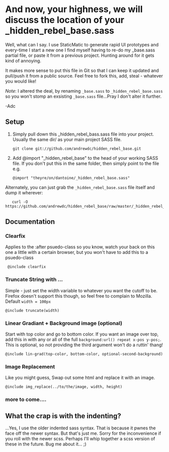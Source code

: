 And now, your highness, we will discuss the location of your _hidden_rebel_base.sass
=======================

Well, what can I say. I use StaticMatic to generate rapid UI prototypes and every-time I start a new one I find myself having to re-do my _base.sass partial file, or paste it from a previous project. Hunting around for it gets kind of annoying. 

It makes more sense to put this file in Git so that I can keep it updated and pull/push it from a public source. Feel free to fork this, add, steal - whatever you would like!

*Note*: I altered the deal, by renaming `_base.sass` to `_hidden_rebel_base.sass` so you won't stomp an exsisting `_base.sass` file...Pray I don't alter it further.

-Adc

## Setup

1. Simply pull down this _hidden_rebel_bass.sass file into your project. Usually the same dir/ as your main project SASS file.

     `git clone git://github.com/andrewdc/hidden_rebel_base.git`

2. Add @import "\_hidden\_rebel\_base" to the head of your working SASS file. If you don't put this in the same folder, then simply point to the file e.g. 

     `@import "theyre/on/dantoine/_hidden_rebel_base.sass"`
     
Alternately, you can just grab the `_hidden_rebel_base.sass` file itself and dump it wherever:

       curl -O https://github.com/andrewdc/hidden_rebel_base/raw/master/_hidden_rebel_base.sass     

## Documentation

### Clearfix

Applies to the :after psuedo-class so you know, watch your back on this one a little with a certain browser, but you won't have to add this to a psuedo-class

     @include clearfix

### Truncate String with ...

Simple - just set the width variable to whatever you want the cutoff to be. Firefox doesn't support this though, so feel free to complain to Mozilla. Default `width = 100px`

    @include truncate(width)     
     
### Linear Gradiant + Background image (optional)

Start with top color and go to bottom color. If you want an image over top, add this in with any or all of the full `background:url() repeat x-pos y-pos;`. This is optional, so not providing the third argument won't do a ruttin' thang!

    @include lin-grad(top-color, bottom-color, optional-second-background)

### Image Replacement

Like you might guess, Swap out some html and replace it with an image. 

    @include img_replace(../to/the/image, width, height)   
    
### more to come....   
      
## What the crap is with the indenting?

...Yes, I use the older indented sass syntax. That is because it pwnes the face off the newer syntax. But that's just me. Sorry for the inconvenience if you roll with the newer scss. Perhaps I'll whip together a scss version of these in the future. Bug me about it... ;)